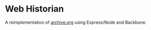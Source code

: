 # Web Historian

A reimplementation of [archive.org](http://archive.org) using Express/Node and Backbone.

